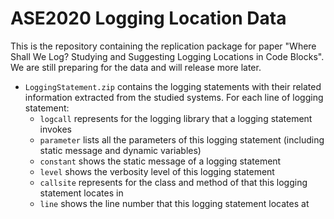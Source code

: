 # ASE2020 Logging Location Data

This is the repository containing the replication package for paper "Where Shall We Log? Studying and Suggesting Logging Locations in Code Blocks". We are still preparing for the data and will release more later.

- `LoggingStatement.zip` contains the logging statements with their related information extracted from the studied systems. For each line of logging statement:
    - `logcall` represents for the logging library that a logging statement invokes
    - `parameter` lists all the parameters of this logging statement (including static message and dynamic variables)
    - `constant` shows the static message of a logging statement
    - `level` shows the verbosity level of this logging statement
    - `callsite` represents for the class and method of that this logging statement locates in
    - `line` shows the line number that this logging statement locates at
